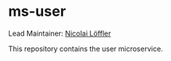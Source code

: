 # ms-user

Lead Maintainer: [Nicolai Löffler](https://github.com/NicolaiLoeffler)

This repository contains the user microservice.
